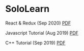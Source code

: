# SoloLearn

React & Redux (Sep 2020)
[PDF](https://github.com/naszam/certifications/edit/master/sololearn/sololearn_react_redux.pdf)


Javascript Tutorial (Aug 2019)
[PDF](https://github.com/naszam/certifications/edit/master/sololearn/sololearn_javascript_tutorial.pdf)

C++ Tutorial (Sep 2019)
[PDF](https://github.com/naszam/certifications/edit/master/sololearn/sololearn_cpp_tutorial.pdf)




